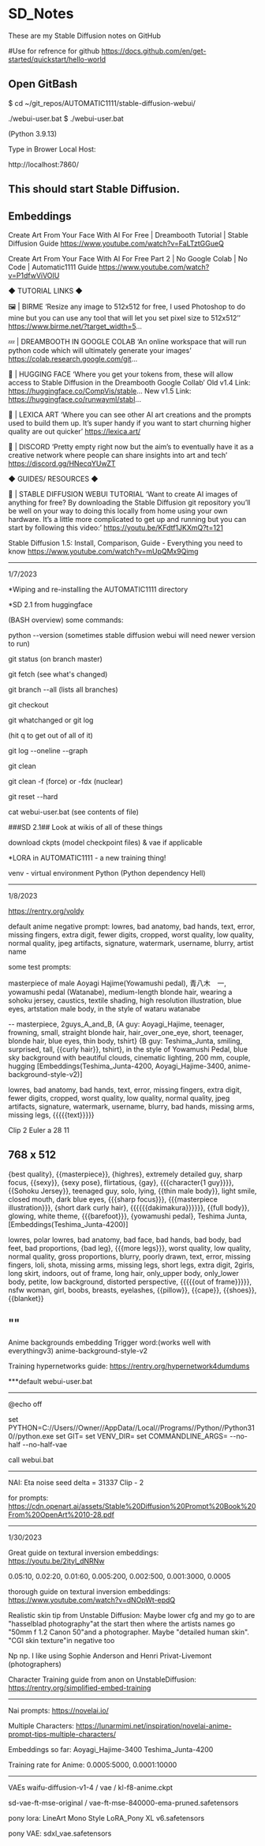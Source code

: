 # SD_Notes
These are my Stable Diffusion notes on GitHub

#Use for refrence for github
https://docs.github.com/en/get-started/quickstart/hello-world


Open GitBash
---------------------------

$ cd ~/git_repos/AUTOMATIC1111/stable-diffusion-webui/

./webui-user.bat
$ ./webui-user.bat

(Python 3.9.13)

Type in Brower Local Host:

http://localhost:7860/

This should start Stable Diffusion.
---------------------------


Embeddings
---------------------------
Create Art From Your Face With AI For Free | Dreambooth Tutorial | Stable Diffusion Guide
https://www.youtube.com/watch?v=FaLTztGGueQ

Create Art From Your Face With AI For Free Part 2 | No Google Colab | No Code | Automatic1111 Guide
https://www.youtube.com/watch?v=P1dfwViVOIU

◆  TUTORIAL LINKS ◆ 

🖼️ | BIRME
‘Resize any image to 512x512 for free, I used Photoshop to do mine but you can use any tool that will let you set pixel size to 512x512’’
https://www.birme.net/?target_width=5...

💤 | DREAMBOOTH IN GOOGLE COLAB
‘An online workspace that will run python code which will ultimately generate your images’
https://colab.research.google.com/git...

🤗 | HUGGING FACE
‘Where you get your tokens from, these will allow access to Stable Diffusion in the Dreambooth Google Collab’
Old v1.4 Link: https://huggingface.co/CompVis/stable...
New v1.5 Link: https://huggingface.co/runwayml/stabl...

🎨 | LEXICA ART
‘Where you can see other AI art creations and the prompts used to build them up. It’s super handy if you want to start churning higher quality are out quicker’
https://lexica.art/

💬 | DISCORD
‘Pretty empty right now but the aim’s to eventually have it as a creative network where people can share insights into art and tech’
https://discord.gg/HNecqYUwZT

◆ GUIDES/ RESOURCES ◆ 

🤖 | STABLE DIFFUSION WEBUI TUTORIAL
‘Want to create AI images of anything for free? By downloading the Stable Diffusion git repository you’ll be well on your way to doing this locally from home using your own hardware. It’s a little more complicated to get up and running but you can start by following this video:’
https://youtu.be/KFdtf1JKXmQ?t=121



Stable Diffusion 1.5: Install, Comparison, Guide - Everything you need to know
https://www.youtube.com/watch?v=mUpQMx9Qimg

---------------------------------------------------------------------------------------------------------------
1/7/2023

*Wiping and re-installing the AUTOMATIC1111 directory

*SD 2.1 from huggingface

(BASH overview)
some commands:

python --version (sometimes stable diffusion webui will need newer version to run)

git status (on branch master)

git fetch (see what's changed)

git branch --all (lists all branches)

git checkout

git whatchanged or git log

(hit q to get out of all of it)

git log --oneline --graph

git clean

git clean -f (force) or -fdx (nuclear)

git reset --hard

cat webui-user.bat (see contents of file)

###SD 2.1##
Look at wikis of all of these things

download ckpts (model checkpoint files) & vae if applicable 

*LORA in AUTOMATIC1111 - a new training thing!

venv - virtual environment Python (Python dependency Hell)


-------------------------------
1/8/2023

https://rentry.org/voldy

default anime negative prompt: lowres, bad anatomy, bad hands, text, error, missing fingers, extra digit, fewer digits, cropped, worst quality, low quality, normal quality, jpeg artifacts, signature, watermark, username, blurry, artist name


some test prompts:

masterpiece of male Aoyagi Hajime\(Yowamushi pedal\), 青八木　一, yowamushi pedal \(Watanabe\), medium-length  blonde hair, wearing a sohoku jersey, caustics, textile shading, high resolution illustration, blue eyes, artstation male body, in the style of wataru watanabe

--
masterpiece, 2guys_A_and_B, {A guy:  Aoyagi_Hajime, teenager, frowning, small, straight blonde hair, hair_over_one_eye, short, teenager, blonde hair, blue eyes, thin body, tshirt} {B guy: Teshima_Junta, smiling, surprised, tall, {{curly hair}}, tshirt}, in the style of Yowamushi Pedal, blue sky background with beautiful clouds, cinematic lighting, 200 mm, couple, hugging [Embeddings(Teshima_Junta-4200, Aoyagi_Hajime-3400, anime-background-style-v2)] 

lowres, bad anatomy, bad hands, text, error, missing fingers, extra digit, fewer digits, cropped, worst quality, low quality, normal quality, jpeg artifacts, signature, watermark, username, blurry, bad hands, missing arms, missing legs, {{{{{text}}}}}

Clip 2
Euler a 
28
11

768 x 512
--

{best quality}, {{masterpiece}}, {highres}, extremely detailed guy, sharp focus, {{sexy}}, {sexy pose}, flirtatious, {gay}, {{{character{1 guy}}}}, {{Sohoku Jersey}}, teenaged guy, solo, lying, {{thin male body}}, light smile, closed mouth, dark blue eyes, {{{sharp focus}}}, {{{masterpiece illustration}}}, {short dark curly hair}, {{{{{{dakimakura}}}}}}, {{full body}}, glowing, white theme, {{{barefoot}}}, {yowamushi pedal}, Teshima Junta, [Embeddings(Teshima_Junta-4200)]

lowres, polar lowres, bad anatomy, bad face, bad hands, bad body, bad feet, bad proportions, {bad leg}, {{{more legs}}}, worst quality, low quality, normal quality, gross proportions, blurry, poorly drawn, text, error, missing fingers, loli, shota, missing arms, missing legs, short legs, extra digit, 2girls, long skirt, indoors, out of frame, long hair, only_upper body, only_lower body, petite, low background, distorted perspective, {{{{{out of frame}}}}}, nsfw woman, girl, boobs, breasts, eyelashes, {{pillow}}, {{cape}}, {{shoes}}, {{blanket}}

""
--

Anime backgrounds embedding Trigger word:(works well with everythingv3)
anime-background-style-v2

Training hypernetworks guide:
https://rentry.org/hypernetwork4dumdums

***default webui-user.bat
********
@echo off

set PYTHON=C://Users//Owner//AppData//Local//Programs//Python//Python310//python.exe
set GIT=
set VENV_DIR=
set COMMANDLINE_ARGS= --no-half --no-half-vae

call webui.bat
********

NAI: 
Eta noise seed delta = 31337
Clip - 2

for prompts:
https://cdn.openart.ai/assets/Stable%20Diffusion%20Prompt%20Book%20From%20OpenArt%2010-28.pdf


---------
1/30/2023

Great guide on textural inversion embeddings:
https://youtu.be/2ityl_dNRNw

0.05:10, 0.02:20, 0.01:60, 0.005:200, 0.002:500, 0.001:3000, 0.0005

thorough guide on textural inversion embeddings: 
https://www.youtube.com/watch?v=dNOpWt-epdQ

Realistic skin tip from Unstable Diffusion:
Maybe lower cfg and my go to are "hasselblad photography"at the start then where the artists names go "50mm f 1.2 Canon 50"and a photographer. Maybe "detailed human skin". "CGI skin texture"in negative too

Np np. I like using Sophie Anderson and Henri Privat-Livemont (photographers)


Character Training guide from anon on UnstableDiffusion:
https://rentry.org/simplified-embed-training

---
Nai prompts:
https://novelai.io/

Multiple Characters:
https://lunarmimi.net/inspiration/novelai-anime-prompt-tips-multiple-characters/

Embeddings so far:
Aoyagi_Hajime-3400 Teshima_Junta-4200

Training rate for Anime:
0.0005:5000, 0.0001:10000 

---

VAEs 
waifu-diffusion-v1-4
/
vae
/
kl-f8-anime.ckpt


sd-vae-ft-mse-original
/
vae-ft-mse-840000-ema-pruned.safetensors

pony lora:
LineArt Mono Style LoRA_Pony XL v6.safetensors

pony VAE:
sdxl_vae.safetensors

